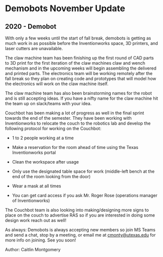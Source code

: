 # Demobots November Update
## 2020 - Demobot

With only a few weeks until the start of fall break, demobots is getting as much work in as possible before the Inventionworks space, 3D printers, and laser cutters are unavailable.

The claw machine team has been finishing up the first round of CAD parts to 3D print for the first iteration of the claw machines claw and wench mechanism and in the upcoming weeks will begin assembling the delivered and printed parts. The electronics team will be working remotely after the fall break so they plan on creating code and prototypes that will model how the electronics will work on the claw machine itself.

The claw machine team has also been brainstorming names for the robot and is still accepting ideas. If you have a nifty name for the claw machine hit the team up on slack/teams with your idea.

Couchbot has been making a lot of progress as well in the final sprint towards the end of the semester. They have been working with Inventionworks to relocate the couch to the robotics lab and develop the following protocol for working on the Couchbot:

 - 1 to 2 people working at a time

 - Make a reservation for the room ahead of time using the Texas Inventionworks portal

 - Clean the workspace after usage

 - Only use the designated table space for work (middle-left bench at the end of the room looking from the door)

 - Wear a mask at all times

 - You can get card access if you ask Mr. Roger Rose (operations manager of Inventionworks)

The Couchbot team is also looking into making/designing more signs to place on the couch to advertise RAS so if you are interested in doing some design work reach out as well!

As always: Demobots is always accepting new members so join MS Teams and send a chat, stop by a meeting, or email me at cmonty@utexas.edu for more info on joining. See you soon!

Author: Caitlin Montgomery

